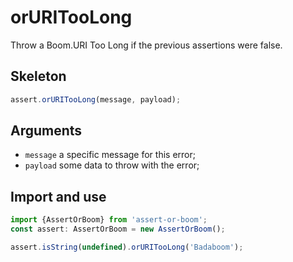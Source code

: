 # orURITooLong

Throw a Boom.URI Too Long if the previous assertions were false.

## Skeleton

```ts
assert.orURITooLong(message, payload);
```

## Arguments

- `message` a specific message for this error;
- `payload` some data to throw with the error;

## Import and use

```ts
import {AssertOrBoom} from 'assert-or-boom';
const assert: AssertOrBoom = new AssertOrBoom();

assert.isString(undefined).orURITooLong('Badaboom');
```
